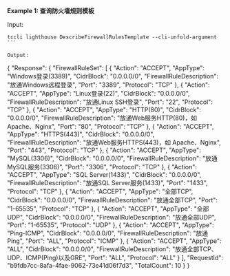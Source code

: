 **Example 1: 查询防火墙规则模板**



Input: 

```
tccli lighthouse DescribeFirewallRulesTemplate --cli-unfold-argument ```

Output: 
```
{
    "Response": {
        "FirewallRuleSet": [
            {
                "Action": "ACCEPT",
                "AppType": "Windows登录(3389)",
                "CidrBlock": "0.0.0.0/0",
                "FirewallRuleDescription": "放通Windows远程登录",
                "Port": "3389",
                "Protocol": "TCP"
            },
            {
                "Action": "ACCEPT",
                "AppType": "Linux登录(22)",
                "CidrBlock": "0.0.0.0/0",
                "FirewallRuleDescription": "放通Linux SSH登录",
                "Port": "22",
                "Protocol": "TCP"
            },
            {
                "Action": "ACCEPT",
                "AppType": "HTTP(80)",
                "CidrBlock": "0.0.0.0/0",
                "FirewallRuleDescription": "放通Web服务HTTP(80)，如 Apache、Nginx",
                "Port": "80",
                "Protocol": "TCP"
            },
            {
                "Action": "ACCEPT",
                "AppType": "HTTPS(443)",
                "CidrBlock": "0.0.0.0/0",
                "FirewallRuleDescription": "放通Web服务HTTPS(443)，如 Apache、Nginx",
                "Port": "443",
                "Protocol": "TCP"
            },
            {
                "Action": "ACCEPT",
                "AppType": "MySQL(3306)",
                "CidrBlock": "0.0.0.0/0",
                "FirewallRuleDescription": "放通MySQL服务(3306)",
                "Port": "3306",
                "Protocol": "TCP"
            },
            {
                "Action": "ACCEPT",
                "AppType": "SQL Server(1433)",
                "CidrBlock": "0.0.0.0/0",
                "FirewallRuleDescription": "放通SQL Server服务(1433)",
                "Port": "1433",
                "Protocol": "TCP"
            },
            {
                "Action": "ACCEPT",
                "AppType": "全部TCP",
                "CidrBlock": "0.0.0.0/0",
                "FirewallRuleDescription": "放通全部TCP",
                "Port": "1-65535",
                "Protocol": "TCP"
            },
            {
                "Action": "ACCEPT",
                "AppType": "全部UDP",
                "CidrBlock": "0.0.0.0/0",
                "FirewallRuleDescription": "放通全部UDP",
                "Port": "1-65535",
                "Protocol": "UDP"
            },
            {
                "Action": "ACCEPT",
                "AppType": "Ping-ICMP",
                "CidrBlock": "0.0.0.0/0",
                "FirewallRuleDescription": "放通Ping",
                "Port": "ALL",
                "Protocol": "ICMP"
            },
            {
                "Action": "ACCEPT",
                "AppType": "ALL",
                "CidrBlock": "0.0.0.0/0",
                "FirewallRuleDescription": "放通全部TCP、UDP、ICMP(Ping)以及GRE",
                "Port": "ALL",
                "Protocol": "ALL"
            }
        ],
        "RequestId": "b9fdb7cc-8afa-4fae-9062-73e41d06f7d3",
        "TotalCount": 10
    }
}
```

